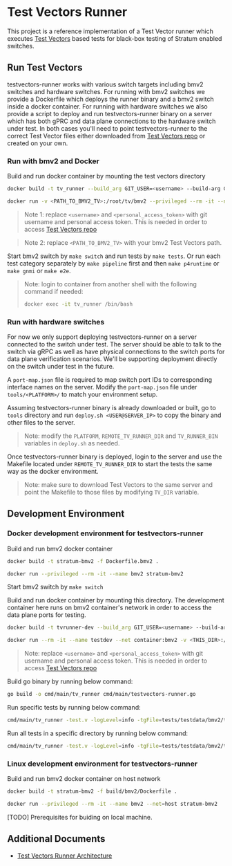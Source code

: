 # Test Vectors Runner

This project is a reference implementation of a Test Vector runner which executes [Test Vectors](https://github.com/opennetworkinglab/testvectors) based tests for black-box testing of Stratum enabled switches.

## Run Test Vectors

testvectors-runner works with various switch targets including bmv2 switches and hardware switches. For running with bmv2 switches we provide a Dockerfile which deploys the runner binary and a bmv2 switch inside a docker container. For running with hardware switches we also provide a script to deploy and run testvectors-runner binary on a server which has both gPRC and data plane connections to the hardware switch under test. In both cases you'll need to point testvectors-runner to the correct Test Vector files either downloaded from [Test Vectors repo](https://github.com/opennetworkinglab/testvectors) or created on your own.

### Run with bmv2 and Docker

Build and run docker container by mounting the test vectors directory
```bash
docker build -t tv_runner --build_arg GIT_USER=<username> --build-arg GIT_PERSONAL_ACCESS_TOKEN=<personal_access_token> -f Dockerfile.test.bmv2 .

docker run -v <PATH_TO_BMV2_TV>:/root/tv/bmv2 --privileged --rm -it --name tv_runner tv_runner
```
> Note 1: replace `<username>` and `<personal_access_token>` with git username and personal access token. This is needed in order to access [Test Vectors repo](https://github.com/opennetworkinglab/testvectors)

> Note 2: replace `<PATH_TO_BMV2_TV>` with your bmv2 Test Vectors path.

Start bmv2 switch by `make switch` and run tests by `make tests`. Or run each test category separately by `make pipeline` first and then `make p4runtime` or `make gnmi` or `make e2e`.

> Note: login to container from another shell with the following command if needed:
> ```bash
> docker exec -it tv_runner /bin/bash
> ```

### Run with hardware switches

For now we only support deploying testvectors-runner on a server connected to the switch under test. The server should be able to talk to the switch via gRPC as well as have physical connections to the switch ports for data plane verification scenarios. We'll be supporting deployment directly on the switch under test in the future.

A `port-map.json` file is required to map switch port IDs to corresponding interface names on the server. Modify the `port-map.json` file under `tools/<PLATFORM>/` to match your environment setup.

Assuming testvectors-runner binary is already downloaded or built, go to `tools` directory and run `deploy.sh <USER@SERVER_IP>` to copy the binary and other files to the server.
> Note: modify the `PLATFORM`, `REMOTE_TV_RUNNER_DIR` and `TV_RUNNER_BIN` variables in `deploy.sh` as needed.

Once testvectors-runner binary is deployed, login to the server and use the Makefile located under `REMOTE_TV_RUNNER_DIR` to start the tests the same way as the docker environment.
> Note: make sure to download Test Vectors to the same server and point the Makefile to those files by modifying `TV_DIR` variable.

## Development Environment

### Docker development environment for testvectors-runner
Build and run bmv2 docker container
```bash
docker build -t stratum-bmv2 -f Dockerfile.bmv2 .

docker run --privileged --rm -it --name bmv2 stratum-bmv2
```
Start bmv2 switch by `make switch`

Build and run docker container by mounting this directory. The development container here runs on bmv2 container's network in order to access the data plane ports for testing.
```bash
docker build -t tvrunner-dev --build_arg GIT_USER=<username> --build-arg GIT_PERSONAL_ACCESS_TOKEN=<personal_access_token> -f build/dev/Dockerfile .

docker run --rm -it --name testdev --net container:bmv2 -v <THIS_DIR>:/root/testvectors-runner tvrunner-dev
```
> Note: replace `<username>` and `<personal_access_token>` with git username and personal access token. This is needed in order to access [Test Vectors repo](https://github.com/opennetworkinglab/testvectors)

Build go binary by running below command:
```bash
go build -o cmd/main/tv_runner cmd/main/testvectors-runner.go
```
Run specific tests by running below command:
```bash
cmd/main/tv_runner -test.v -logLevel=info -tgFile=tests/testdata/bmv2/target.pb.txt -tvFiles=tests/testdata/bmv2/PipelineConfig.pb.txt
```
Run all tests in a specific directory by running below command:
```bash
cmd/main/tv_runner -test.v -logLevel=info -tgFile=tests/testdata/bmv2/target.pb.txt -tvDir=tests/testdata/bmv2/gnmi/
```

### Linux development environment for testvectors-runner
Build and run bmv2 docker container on host network
```bash
docker build -t stratum-bmv2 -f build/bmv2/Dockerfile .

docker run --privileged --rm -it --name bmv2 --net=host stratum-bmv2
```
[TODO] Prerequisites for buiding on local machine.

## Additional Documents
* [Test Vectors Runner Architecture](docs/architecture.md)
